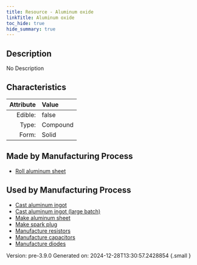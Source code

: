 ```yaml
---
title: Resource - Aluminum oxide
linkTitle: Aluminum oxide
toc_hide: true
hide_summary: true
---
```


## Description
No Description

## Characteristics

| Attribute      | Value |
|--------:|:------|
|Edible:|false|
|Type:|Compound|
|Form:|Solid|
 
## Made by Manufacturing Process

- [Roll aluminum sheet](/docs/definitions/process/roll-aluminum-sheet)

## Used by Manufacturing Process

- [Cast aluminum ingot](/docs/definitions/process/cast-aluminum-ingot)
- [Cast aluminum ingot (large batch)](/docs/definitions/process/cast-aluminum-ingot--large-batch-)
- [Make aluminum sheet](/docs/definitions/process/make-aluminum-sheet)
- [Make spark plug](/docs/definitions/process/make-spark-plug)
- [Manufacture resistors](/docs/definitions/process/manufacture-resistors)
- [Manufacture capacitors](/docs/definitions/process/manufacture-capacitors)
- [Manufacture diodes](/docs/definitions/process/manufacture-diodes)


    

Version: pre-3.9.0 Generated on: 2024-12-28T13:30:57.2428854
{.small }
